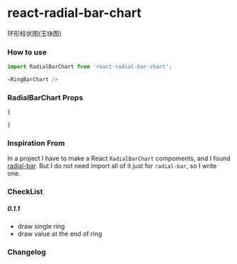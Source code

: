 # react-radial-bar-chart
环形柱状图(玉玦图)

### How to use
```javascript
import RadialBarChart from 'react-radial-bar-chart';

<RingBarChart />

```
### RadialBarChart Props
```javascript
{

}
```

### Inspiration From

In a project I have to make a React `RadialBarChart` compoments, and I found [radial-bar](http://antv.alipay.com/g2/demo/16-polar/radial-bar.html). But I do not need import all of it just for `radial-bar`, so I write one.

### CheckList
##### 0.1.1
* draw single ring
* draw value at the end of ring

### Changelog

